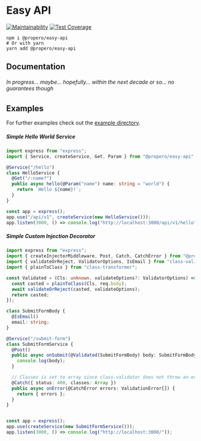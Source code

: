 # Easy API

[![Maintainability](https://api.codeclimate.com/v1/badges/d843b9fcb8d7fe37a6f5/maintainability)](https://codeclimate.com/github/propero-oss/easy-api/maintainability)
[![Test Coverage](https://api.codeclimate.com/v1/badges/d843b9fcb8d7fe37a6f5/test_coverage)](https://codeclimate.com/github/propero-oss/easy-api/test_coverage)


```shell
npm i @propero/easy-api
# Or with yarn
yarn add @propero/easy-api
```

## Documentation

###### In progress... maybe... hopefully... within the next decade or so... no guarantees though

## Examples

For further examples check out the [example directory](example).

##### Simple Hello World Service
```typescript
import express from "express";
import { Service, createService, Get, Param } from "@propero/easy-api";

@Service("/hello")
class HelloService {
  @Get("/:name?")
  public async hello(@Param("name") name: string = "world") {
    return `Hello ${name}!`;
  }
}

const app = express();
app.use("/api/v1", createService(new HelloService()));
app.listen(3000, () => console.log("http://localhost:3000/api/v1/hello"));
```

##### Simple Custom Injection Decorator
```typescript
import express from "express";
import { createInjectorMiddleware, Post, Catch, CatchError } from "@propero/easy-api";
import { validateOrReject, ValidatorOptions, IsEmail } from "class-validator";
import { plainToClass } from "class-transformer";

const Validated = (Cls: unknown, validateOptions?: ValidatorOptions) => createInjectorMiddleware(() => async (req) => {
  const casted = plainToClass(Cls, req.body);
  await validateOrReject(casted, validateOptions);
  return casted;
});

class SubmitFormBody {
  @IsEmail()
  email: string;
}

@Service("/submit-form")
class SubmitFormService {
  @Post()
  public async onSubmit(@Validated(SubmitFormBody) body: SubmitFormBody) {
    console.log(body);
  }

  // Classes is set to array since class-validator does not throw an error but an array of errors
  @Catch({ status: 400, classes: Array })
  public async onError(@CatchError errors: ValidationError[]) {
    return { errors };
  }
}


const app = express();
app.use(createService(new SubmitFormService()));
app.listen(3000, () => console.log("http://localhost:3000/"));
```
